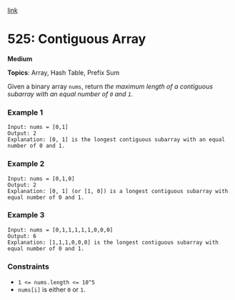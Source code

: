 [link](https://leetcode.com/problems/contiguous-array/)

# 525: Contiguous Array

**Medium**

**Topics**: Array, Hash Table, Prefix Sum

Given a binary array `nums`, return _the maximum length of a contiguous subarray with an equal number of `0` and `1`._

### Example 1

```
Input: nums = [0,1]
Output: 2
Explanation: [0, 1] is the longest contiguous subarray with an equal number of 0 and 1.
```

### Example 2

```
Input: nums = [0,1,0]
Output: 2
Explanation: [0, 1] (or [1, 0]) is a longest contiguous subarray with equal number of 0 and 1.
```

### Example 3

```
Input: nums = [0,1,1,1,1,1,0,0,0]
Output: 6
Explanation: [1,1,1,0,0,0] is the longest contiguous subarray with equal number of 0 and 1.
```

### Constraints

- `1 <= nums.length <= 10^5`
- `nums[i]` is either `0` or `1`.
